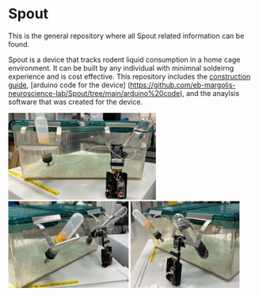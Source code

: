 # Spout
This is the general repository where all Spout related information can be found. 

Spout is a device that tracks rodent liquid consumption in a home cage environment. It can be built by any individual with minimnal soldeirng experience and is cost effective. This repository includes the [construction guide](https://github.com/eb-margolis-neuroscience-lab/Spout/tree/main/Spout_Construction_Guide), [arduino code for the device] (https://github.com/eb-margolis-neuroscience-lab/Spout/tree/main/arduino%20code), and the anaylsis software that was created for the device. 

<img src="./images/large cage front.jpg" alt="drawing" height="175"/> <img src="./images/Large cage side angle.jpg" alt="drawing" height="175"/> <img src="./images/large cage side angle 2.jpg" alt="drawing" height="175"/>
